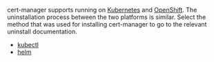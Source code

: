 cert-manager supports running on [Kubernetes](https://kubernetes.io) and
[OpenShift](https://www.openshift.com). The uninstallation process between the
two platforms is similar. Select the method that was used for installing
cert-manager to go to the relevant uninstall documentation.

- [kubectl](../kubectl/#uninstalling)
- [helm](../helm/#uninstalling)